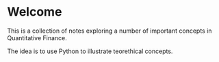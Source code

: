 # Welcome

This is a collection of notes exploring a number of important concepts in Quantitative Finance.

The idea is to use Python to illustrate teorethical concepts.

```{tableofcontents}
```
